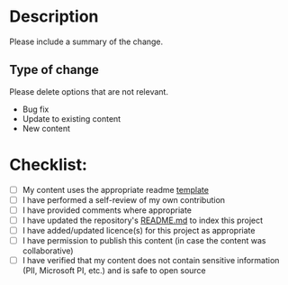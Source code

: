 # Description

Please include a summary of the change.

## Type of change

Please delete options that are not relevant.

- Bug fix
- Update to existing content
- New content

# Checklist:

- [ ] My content uses the appropriate readme [template](https://github.com/Azure/azure-sphere-gallery/tree/main/Templates)
- [ ] I have performed a self-review of my own contribution
- [ ] I have provided comments where appropriate
- [ ] I have updated the repository's [README.md](https://github.com/Azure/azure-sphere-gallery/blob/main/README.md) to index this project
- [ ] I have added/updated licence(s) for this project as appropriate
- [ ] I have permission to publish this content (in case the content was collaborative)
- [ ] I have verified that my content does not contain sensitive information (PII, Microsoft PI, etc.) and is safe to open source
